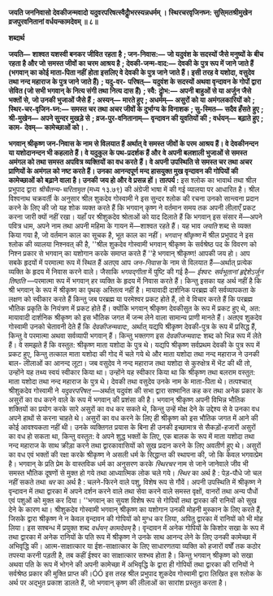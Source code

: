 **जयति जननिवासो देवकीजन्मवादो** **यदुवरपरिषत्स्वैर्दोॢभरस्यन्नधर्मम् ।** **स्थिरचरवृजिनघ्न: सुसि्मतश्रीमुखेन** **व्रजपुरवनितानां वर्धयन्कामदेवम् ॥ ८॥** 

**शब्दार्थ** 

**जयति—** **शाश्वत यशस्वी बनकर जीवित रहता है** **; जन-निवास:—** **जो यदुवंश के सदस्यों जैसे मनुष्यों के बीच रहता है और जो** **समस्त जीवों का चरम आश्रय है** **; देवकी-जन्म-वाद:—** **देवकी के पुत्र रूप में जाने जाते हैं (भगवान् का कोई माता-पिता नहीं** **होता इसलिए वे देवकी के पुत्र जाने जाते हैं। इसी तरह वे यशोदा, वसुदेव तथा नन्द महाराज के पुत्र जाने जाते हैं)** **; यदु-वर-** **परिषत्—** **यदुवंश के सदस्यों अथवा वृन्दावन के गोपों द्वारा सेवित (जो सभी भगवान् के नित्य संगी तथा नित्य दास हैं)** **; स्वै:** **दोॢभ:—** **अपनी बाहुओं से या अर्जुन जैसे भक्तों से, जो उनकी भुजाओं जैसे हैं** **; अस्यन्—** **मारते हुए** **; अधर्मम्—** **असुरों को या** **अमंगलकारियों को** **; स्थिर-चर-वृजिन-घ्न:—** **समस्त चर तथा अचर जीवों के दुर्भाग्य के विनाशक** **; सु-स्मित—** **सदैव हँसते** **हुए** **; श्री-मुखेन—** **अपने सुन्दर मुखड़े से** **; व्रज-पुर-वनितानाम्—** **वृन्दावन की युवतियों की** **; वर्धयन्—** **बढ़ाते हुए** **; काम-** **देवम्—** **कामेच्छाओं को।** **.** 

**भगवान् श्रीकृष्ण जन-निवास के नाम से विलयात हैं अर्थात् वे समस्त जीवों के परम** **आश्रय हैं। वे देवकीनन्दन या यशोदानन्दन भी कहलाते हैं। वे यदुकुल के पथ-प्रदर्शक हैं और** **वे अपनी बलशाली भुजाओं से समस्त अमंगल को तथा समस्त अपवित्र व्यक्तियों का वध करते** **हैं। वे अपनी उपस्थिति से समस्त चर तथा अचर प्राणियों के अमंगल को नष्ट करते हैं। उनका** **आनन्दपूर्ण मन्द हासयुक्त मुख वृन्दावन की गोपियों की कामेच्छाओं को बढ़ाने वाला है। उनकी** **जय हो और वे प्रसन्न हों।** **तात्पर्य :** इस श्लोक का भावार्थ तथा श्रील प्रभुपाद द्वारा *श्रीचैतन्य-चरितामृत* (मध्य १३.७९) की अंग्रेजी भाषा में की गई व्यालया पर आधारित है। श्रील विश्वनाथ चक्रवर्ती के अनुसार श्रील शुकदेव गोस्वामी ने इस सुन्दर श्लोक की रचना उनको सान्त्वना प्रदान करने के लिए की जो यह शोक व्यक्त करते हैं कि भगवान् कृष्ण ने वर्तमान समय तक अपनी लीलाएँ प्रकट करना जारी क्यों नहीं रखा। यहाँ पर श्रीशुकदेव श्रोताओं को याद दिलाते हैं कि भगवान् इस संसार में—अपने पवित्र धाम, अपने नाम तथा अपनी महिमा के गायन में—शाश्वत रहते हैं। यह भाव *जयति* शब्द से व्यक्त किया गया है, जो वर्तमान काल का सूचक है, भूत काल का नहीं। *भगवान् श्रीकृष्ण* में श्रील प्रभुपाद ने इस श्लोक की व्यालया निश्नवत् की है, ''श्रील शुकदेव गोस्वामी भगवान् श्रीकृष्ण के सर्वश्रेष्ठ पद के विवरण को निश्न प्रकार से भगवान् का यशोगान करके समाप्त करते हैं ''हे भगवान् श्रीकृष्ण! आपकी जय हो। आप सबके हृदयों में परमात्मा रूप में स्थित हैं अतएव आप *जन-निवास* के नाम से विलयात हैं—अर्थात् प्रत्येक व्यक्ति के हृदय में निवास करने वाले। जैसाकि *भगवद्गीता* में पुष्टि की गई है— *ईश्वर: सर्वभूतानां हृद्देशेऽर्जुन तिष्ठति* —परमात्मा रूप में भगवान् हर व्यक्ति के हृदय में निवास करते हैं। किन्तु इसका यह अर्थ नहीं है कि श्री भगवान् के रूप में श्रीकृष्ण का पृथक् अस्तित्व नहीं है। मायावादी दार्शनिक परब्रह्म की सर्वव्यापकता के लक्षण को स्वीकार करते हैं किन्तु जब परब्रह्म या परमेश्वर प्रकट होते हैं, तो वे विचार करते हैं कि परब्रह्म भौतिक प्रकृति के नियंत्रण में प्रकट होते हैं। क्योंकि भगवान् श्रीकृष्ण देवकीसुत के रूप में प्रकट हुए थे, अत: मायावादी दार्शनिक श्रीकृष्ण को इस भौतिक जगत में जन्म लेने वाला सामान्य प्राणी मानते हैं। अतएव शुकदेव गोस्वामी उनको चेतावनी देते हैं कि *देवकीजन्मवाद:,* अर्थात् यद्यपि श्रीकृष्ण देवकी-पुत्र के रूप में प्रसिद्ध हैं, किन्तु वे परमात्मा अथवा सर्वव्यापी भगवान् हैं। किन्तु भक्तगण इस *देवकीजन्मवाद:* शब्द को भिन्न रूप में लेते हैं। वे समझते हैं कि वस्तुत: श्रीकृष्ण माता यशोदा के पुत्र थे। यद्यपि श्रीकृष्ण सर्वप्रथम देवकी के पुत्र रूप में प्रकट हुए, किन्तु तत्काल माता यशोदा की गोद में चले गये थे और माता यशोदा तथा नन्द महाराज ने उनकी बाल- लीलाओं का आनन्द लूटा। जब वसुदेव ने नन्द महाराज तथा यशोदा से कुरुक्षेत्र में भेंट की थी तो, उन्होंने यह तथ्य स्वयं स्वीकार किया था। उन्होंने यह स्वीकार किया था कि श्रीकृष्ण तथा बलराम वस्तुत: माता यशोदा तथा नन्द महाराज के पुत्र थे। देवकी तथा वसुदेव उनके नाम के माता-पिता थे। तत्पश्चात् श्रीशुकदेव गोस्वामी ने *यदुवरपरिषत्* —अर्थात् यदुवंश की सभा द्वारा सश्मानित कह कर तथा अनेक प्रकार के असुरों का वध करने वाले के रूप में भगवान् की प्रशंसा की है। भगवान् श्रीकृष्ण अपनी विभिन्न भौतिक शक्तियों का प्रयोग करके सारे असुरों का वध कर सकते थे, किन्तु उन्हें मोक्ष देने के उद्देश्य से वे उनका वध अपने हाथों से करना चाहते थे। असुरों का वध करने के लिए ही श्रीकृष्ण को इस भौतिक जगत में आने की कोई आवश्यकता नहीं थी। उनके व्यक्तिगत प्रयास के बिना ही उनकी इच्छामात्र से सैकड़ों-हजारों असुरों का वध हो सकता था, किन्तु वस्तुत: वे अपने शुद्ध भक्तों के लिए, एक बालक के रूप में माता यशोदा तथा नन्द महाराज के साथ क्रीड़ा करने तथा द्वारकावासियों को सुख प्रदान करने के लिए अवतीर्ण हुए थे। असुरों का वध एवं भक्तों की रक्षा करके श्रीकृष्ण ने असली धर्म के सिद्धान्त की स्थापना की, जो कि केवल भगवत्प्रेम है। भगवान् के प्रति प्रेम के वास्तविक धर्म का अनुसरण करके *स्थिरचर* नाम से जाने जानेवाले जीव भी समस्त भौतिक दूषणों से मुक्त हो गये तथा आध्यात्मिक लोक चले गये। *स्थिर* का अर्थ है : पेड़-पौधे जो चल नहीं सकते तथा *चर* का अर्थ है : चलने-फिरने वाले पशु, विशेष रूप से गौवें। अपनी उपस्थिति में श्रीकृष्ण ने वृन्दावन में तथा द्वारका में अपने दर्शन करने वाले तथा सेवा करने वाले समस्त वृक्षों, वानरों तथा अन्य पौधों एवं पशुओं को मुक्त कर दिया। ''भगवान् का सुयश विशेष रूप से गोपियों तथा द्वारका की रानियों को सुख देने के कारण था। श्रीशुकदेव गोस्वामी भगवान् श्रीकृष्ण का यशोगान उनकी मोहनी मुस्कान के लिए करते हैं, जिसके द्वारा श्रीकृष्ण ने न केवल वृन्दावन की गोपियों को मुग्ध कर लिया, अपितु द्वारका में रानियों को भी मोह लिया। इस सश्बन्ध में प्रयुक्त शब्द *वर्धयन् कामदेवम्* है। वृन्दावन में अनेक गोपियों के किशोर सखा के रूप में तथा द्वारका में अनेक रानियों के पति रूप में श्रीकृष्ण ने उनके साथ आनन्द लेने के लिए उनकी कामेच्छा में अभिवृद्धि की। आत्म-साक्षात्कार या ईश-साक्षात्कार के लिए साधारणतया व्यक्ति को हजारों वर्षों तक कठोर तपस्या करनी पड़ती है, तब कहीं ईश्वर का साक्षात्कार सश्भव होता है। किन्तु भगवान् श्रीकृष्ण को सखा अथवा पति के रूप में भोगने की अपनी कामेच्छा में अभिवृद्धि के द्वारा ही गोपियों तथा द्वारका की रानियों ने सर्वश्रेष्ठ प्रकार की मुक्ति प्राप्त की।ÓÓ इस तरह श्रील प्रभुपाद शुकदेव गोस्वामी द्वारा लिखित इस श्लोक के अर्थ पर अद्भुत प्रकाश डालते हैं, जो भगवान् कृष्ण की लीलाओं का सारांश प्रस्तुत करता है।  